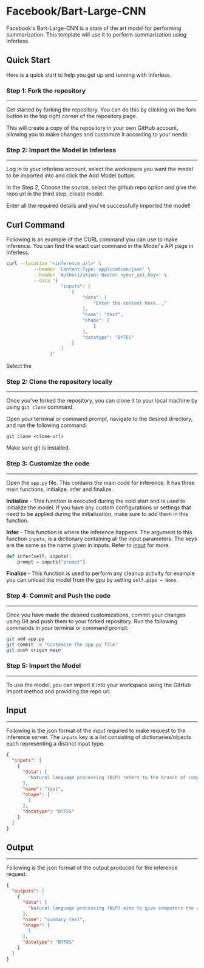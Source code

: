 # Facebook/Bart-Large-CNN

Facebook's Bart-Large-CNN is a state of the art model for performing summarization. This template will use it to perform summarization using Inferless.

## Quick Start
Here is a quick start to help you get up and running with Inferless.

### Step 1: Fork the repository
---
Get started by forking the repository. You can do this by clicking on the fork button in the top right corner of the repository page.

This will create a copy of the repository in your own GitHub account, allowing you to make changes and customize it according to your needs.

### Step 2: Import the Model in Inferless
---
Log in to your inferless account, select the workspace you want the model to be imported into and click the Add Model button.

In the Step 2, Choose the source, select the github repo option and give the repo url in the third step, create model.

Enter all the required details and you've successfully imported the model!

## Curl Command
Following is an example of the CURL command you can use to make inference. You can find the exact curl command in the Model's API page in Inferless.

```bash
curl --location '<inference_url>' \
          --header 'Content-Type: application/json' \
          --header 'Authorization: Bearer <your_api_key>' \
          --data '{
                    "inputs": [
                        {
                            "data": [
                                "Enter the content here..."
                            ],
                            "name": "text",
                            "shape": [
                                1
                            ],
                            "datatype": "BYTES"
                        }
                    ]
                }'
```

Select the 


### Step 2: Clone the repository locally
---
Once you've forked the repository, you can clone it to your local machine by using `git clone` command.

Open your terminal or command prompt, navigate to the desired directory, and run the following command.

```
git clone <clone-url>
```

Make sure git is installed.

### Step 3: Customize the code
---
Open the `app.py` file. This contains the main code for inference. It has three main functions, initialize, infer and finalize.

**Initialize** -  This function is executed during the cold start and is used to initialize the model. If you have any custom configurations or settings that need to be applied during the initialization, make sure to add them in this function.

**Infer** - This function is where the inference happens. The argument to this function `inputs`, is a dictionary containing all the input parameters. The keys are the same as the name given in inputs. Refer to [input](#input) for more.

```python
def infer(self, inputs):
    prompt = inputs["prompt"]
```

**Finalize** - This function is used to perform any cleanup activity for example you can unload the model from the gpu by setting `self.pipe = None`.


### Step 4: Commit and Push the code
---
Once you have made the desired customizations, commit your changes using Git and push them to your forked repository. Run the following commands in your terminal or command prompt:

```bash
git add app.py
git commit -m "Customize the app.py file"
git push origin main
```

### Step 5: Import the Model
---
To use the model, you can import it into your workspace using the GitHub Import method and providing the repo url.


## Input
---
Following is the json format of the input required to make request to the inference server. The `inputs` key is a list consisting of dictionaries/objects each representing a distinct input type.
```json
{
  "inputs": [
    {
      "data": [
        "Natural language processing (NLP) refers to the branch of computer science—and more specifically, the branch of artificial intelligence or AI—concerned with giving computers the ability to understand text and spoken words in much the same way human beings can. NLP combines computational linguistics—rule-based modeling of human language—with statistical, machine learning, and deep learning models. Together, these technologies enable computers to process human language in the form of text or voice data and to ‘understand’ its full meaning, complete with the speaker or writer’s intent and sentiment."
      ],
      "name": "text",
      "shape": [
        1
      ],
      "datatype": "BYTES"
    }
  ]
}
```

## Output
---
Following is the json format of the output produced for the inference request.
```json
{
  "outputs": [
    {
      "data": [
        "Natural language processing (NLP) aims to give computers the ability to understand text and spoken words. NLP combines computational linguistics with statistical, machine learning, and deep learning models. Together, these technologies enable computers to process human language in the form of text or voice data and to ‘understand’ its full meaning."
      ],
      "name": "summary_text",
      "shape": [
        1
      ],
      "datatype": "BYTES"
    }
  ]
}
```